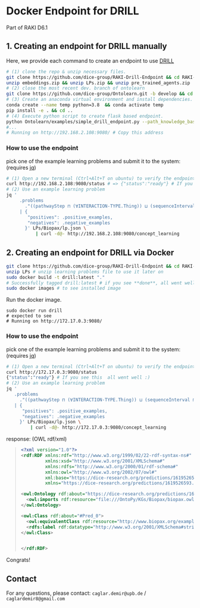 # Docker Endpoint for DRILL

Part of RAKI D6.1

## 1. Creating an endpoint for DRILL manually 
Here, we provide each command to create an endpoint to use [DRILL](https://arxiv.org/abs/2106.15373)
```sh
# (1) clone the repo & unzip necessary files.
git clone https://github.com/dice-group/RAKI-Drill-Endpoint && cd RAKI-Drill-Endpoint 
unzip embeddings.zip && unzip LPs.zip && unzip pre_trained_agents.zip
# (2) close the most recent dev. branch of ontolearn
git clone https://github.com/dice-group/Ontolearn.git -b develop && cd Ontolearn
# (3) Create an anaconda virtual environment and install dependencies.
conda create --name temp python=3.8  && conda activate temp
pip install -e . && cd ..
# (4) Execute python script to create flask based endpoint.
python Ontolearn/examples/simple_drill_endpoint.py --path_knowledge_base 'Ontolearn/KGs/Biopax/biopax.owl' --path_knowledge_base_embeddings 'embeddings/ConEx_Biopax/ConEx_entity_embeddings.csv' --pretrained_drill_avg_path 'pre_trained_agents/Biopax/DrillHeuristic_averaging/DrillHeuristic_averaging.pth'
#...
# Running on http://192.168.2.108:9080/ # Copy this address
```
### How to use the endpoint  
pick one of the example learning problems and submit it to the system: (requires [jq](https://stedolan.github.io/jq/))
```sh
# (1) Open a new terminal (Ctrl+Alt+T on ubuntu) to verify the endpoint.
curl http://192.168.2.108:9080/status # => {"status":"ready"} # If you see this  all went well :)
# (2) Use an example learning problem
jq '
     .problems
       ."((pathwayStep ⊓ (∀INTERACTION-TYPE.Thing)) ⊔ (sequenceInterval ⊓ (∀ID-VERSION.Thing)))"
     | {
        "positives": .positive_examples,
        "negatives": .negative_examples
       }' LPs/Biopax/lp.json \
		   | curl -d@- http://192.168.2.108:9080/concept_learning
```

## 2. Creating an endpoint for DRILL via Docker
```sh
git clone https://github.com/dice-group/RAKI-Drill-Endpoint && cd RAKI-Drill-Endpoint 
unzip LPs # unzip learning problems file to use it later on
sudo docker build -t drill:latest "." 
# Successfully tagged drill:latest # if you see **done**, all went well
sudo docker images # to see installed image
```

Run the docker image.
```
sudo docker run drill
# expected to see 
# Running on http://172.17.0.3:9080/
```
### How to use the endpoint  
pick one of the example learning problems and submit it to the system: (requires [jq](https://stedolan.github.io/jq/))
  ```sh
# (1) Open a new terminal (Ctrl+Alt+T on ubuntu) to verify the endpoint.
curl http://172.17.0.3:9080/status
{"status":"ready"} # If you see this  all went well :)
# (2) Use an example learning problem
jq '
     .problems
       ."((pathwayStep ⊓ (∀INTERACTION-TYPE.Thing)) ⊔ (sequenceInterval ⊓ (∀ID-VERSION.Thing)))"
     | {
        "positives": .positive_examples,
        "negatives": .negative_examples
       }' LPs/Biopax/lp.json \
		   | curl -d@- http://172.17.0.3:9080/concept_learning
```
  response: (OWL rdf/xml)
  > ```xml
  > <?xml version="1.0"?>
  > <rdf:RDF xmlns:rdf="http://www.w3.org/1999/02/22-rdf-syntax-ns#"
  >          xmlns:xsd="http://www.w3.org/2001/XMLSchema#"
  >          xmlns:rdfs="http://www.w3.org/2000/01/rdf-schema#"
  >          xmlns:owl="http://www.w3.org/2002/07/owl#"
  >          xml:base="https://dice-research.org/predictions/1619526593.1690164"
  >          xmlns="https://dice-research.org/predictions/1619526593.1690164#">
  > 
  > <owl:Ontology rdf:about="https://dice-research.org/predictions/1619526593.1690164">
  >   <owl:imports rdf:resource="file:///OntoPy/KGs/Biopax/biopax.owl"/>
  > </owl:Ontology>
  > 
  > <owl:Class rdf:about="#Pred_0">
  >   <owl:equivalentClass rdf:resource="http://www.biopax.org/examples/glycolysis#pathwayStep"/>
  >   <rdfs:label rdf:datatype="http://www.w3.org/2001/XMLSchema#string">pathwayStep</rdfs:label>
  > </owl:Class>
  > 
  > 
  > </rdf:RDF>
  > ```
Congrats!

## Contact
For any questions, please contact:  ```caglar.demir@upb.de``` / ```caglardemir8@gmail.com```